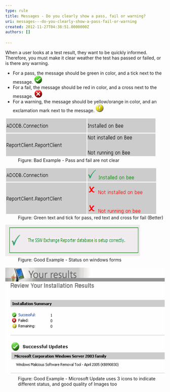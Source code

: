 ```yaml
---
type: rule
title: Messages - Do you clearly show a pass, fail or warning?
uri: messages---do-you-clearly-show-a-pass-fail-or-warning
created: 2012-11-27T04:38:51.0000000Z
authors: []

---
```


 
When a user looks at a test result, they want to be quickly informed. Therefore, you must make it clear weather the test has passed or failed, or is there any warning.
   ​
- For a pass, the message should be green in color, and a tick next to the message. ![](../../assets/Success-lg.gif)
- For a fail, the message should be red in color, and a cross next to the message. ![](../../assets/Fail-lg.gif)
- For a warning, the message should be yellow/orange in color, and an exclamation mark next to the message. ![](../../assets/Warning-lg.gif)

<dl class="badImage"><dt><img alt="Pass and fail are not clear" src="../../assets/RulesT1.gif" width="476" height="123"></dt>
<dd>Figure: Bad Example - Pass and fail are not clear</dd></dl><dl class="image"><dt><img alt="Green text and tick for pass, red text and cross for fail (Better)" src="../../assets/RulesT2.gif" width="477" height="147"></dt>
<dd>Figure: Green text and tick for pass, red text and cross for fail (Better)</dd></dl><dl class="goodImage"><dt><img alt="Status on windows forms" src="../../assets/RulesT4.gif" width="426" height="99"></dt>
<dd>Figure: Good Example - Status on windows forms</dd></dl><dl class="goodImage"><dt><img alt="Microsoft Update uses 3 icons to indicate different status, and good quality of Images too" src="../../assets/MicrosoftUpdate.gif" width="526" height="341"></dt>
<dd>Figure: Good Example - Microsoft Update uses 3 icons to indicate different status, and good quality of Images too</dd></dl>
